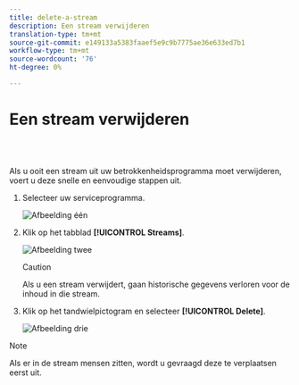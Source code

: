 ```yaml
---
title: delete-a-stream
description: Een stream verwijderen
translation-type: tm+mt
source-git-commit: e149133a5383faaef5e9c9b7775ae36e633ed7b1
workflow-type: tm+mt
source-wordcount: '76'
ht-degree: 0%

---
```



# Een stream verwijderen

<br> 

Als u ooit een stream uit uw betrokkenheidsprogramma moet verwijderen, voert u deze snelle en eenvoudige stappen uit.

1. Selecteer uw serviceprogramma.

   ![Afbeelding één](/help/sky/assets/engagement-programs/delete-a-stream/delete-a-stream-1.png)

1. Klik op het tabblad **[!UICONTROL Streams]**.

   ![Afbeelding twee](/help/sky/assets/engagement-programs/delete-a-stream/delete-a-stream-2.png)

   >[!CAUTION]
   >
   >Als u een stream verwijdert, gaan historische gegevens verloren voor
   >de inhoud in die stream.

1. Klik op het tandwielpictogram en selecteer **[!UICONTROL Delete]**.

   ![Afbeelding drie](/help/sky/assets/engagement-programs/delete-a-stream/delete-a-stream-3.png)

>[!NOTE]
>
>Als er in de stream mensen zitten, wordt u gevraagd deze te verplaatsen
>eerst uit.
